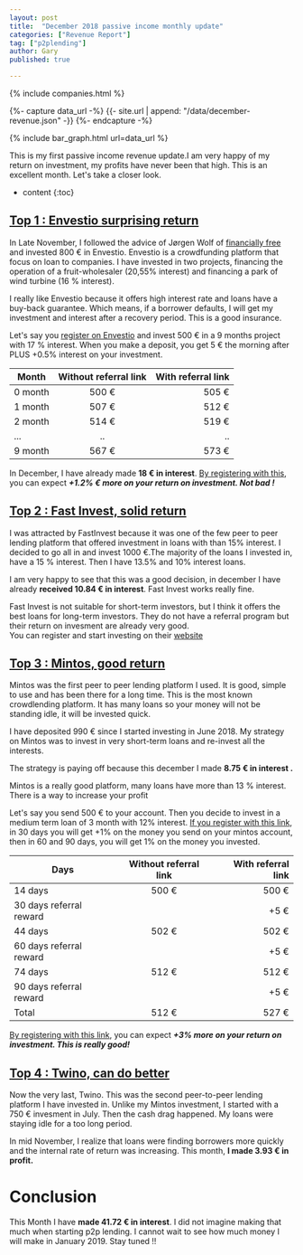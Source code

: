 ```yaml
---
layout: post
title:  "December 2018 passive income monthly update"
categories: ["Revenue Report"]
tag: ["p2plending"]
author: Gary
published: true

---
```

{% include companies.html %}

{%- capture data_url -%}
  {{- site.url | append: "/data/december-revenue.json" -}}
{%- endcapture -%}

{% include bar_graph.html  url=data_url %}

This is my first passive income revenue update.I am very happy of my return on investment, my profits have never been that high. This is an excellent month. Let's take a closer look.  


* content
{:toc}








## [ Top 1 : Envestio surprising return]({{envestio.affiliate_link}})

In Late November, I followed the advice of Jørgen Wolf of [financially free](https://www.financiallyfree.com) and invested 800 € in Envestio.
Envestio is a crowdfunding platform that focus on loan to companies. I have invested in two projects, financing the operation of a fruit-wholesaler (20,55% interest) and financing a park of wind turbine (16 % interest).

I really like Envestio because it offers high interest rate and loans have a buy-back guarantee. Which means, if a borrower defaults, I will get my investment and interest after a recovery period. This is a good insurance.

Let's say you [register on Envestio]({{envestio.affiliate_link}}) and invest 500 € in a 9 months project with 17 % interest. When you make a deposit, you get 5 € the morning after PLUS +0.5% interest on your investment.


| Month| Without referral link | With referral link |
| ------ | :-----------: |----------:|
| 0 month   | 500 € | 505 € |
| 1 month   | 507 € | 512 € |
| 2 month   | 514 € | 519 € |
| ...   | .. |.. |
| 9 month   | 567 € | 573 € |

In December, I have already made **18 € in interest**. [By registering with this]({{envestio.affiliate_link}}), you can expect ***+1.2% € more on your return on investment. Not bad !***

## [Top 2 : Fast Invest, solid return]({{fast_invest.affiliate_link}})

I was attracted by FastInvest because it was one of the few peer to peer lending platform that offered investment in loans with than 15% interest.
I decided to go all in and invest 1000 €.The majority of the loans I invested in, have a 15 % interest. Then I have 13.5% and 10% interest loans.

I am very happy to see that this was a good decision, in december I have already **received 10.84 € in interest**. Fast Invest works really fine.


Fast Invest is not suitable for short-term investors, but I think it offers the best loans for long-term investors. They do not have a referral program but their return on invesment are already very good.  
You can register and start investing on their [website]({{fast_invest.affiliate_link}})


## [Top 3 : Mintos, good return]({{mintos.affiliate_link}})

Mintos was the first peer to peer lending platform I used. It is good, simple to use and has been there for a long time. This is the most known crowdlending platform. It has many loans so your money will not be standing idle, it will be invested quick.

I have deposited 990 € since I started investing in June 2018. My strategy on Mintos was to invest in very short-term loans and re-invest all the interests.

The strategy is paying off because this december I made **8.75 € in interest .**

Mintos is a really good platform, many loans have more than 13 % interest. There is a way to increase your profit

Let's say you send 500 € to your account. Then you decide to invest in a medium term loan of 3 month with 12% interest. [If you register with this link]({{mintos.affiliate_link}}), in 30 days you will get +1% on the money you send on your mintos account, then in 60 and 90 days, you will get 1%
on the money you invested.


| Days| Without referral link | With referral link |
| ------ | :-----------: |----------:|
| 14 days   | 500 € | 500 € |
| 30 days referral reward   |  | +5 € |
| 44 days  | 502 € | 502 € |
| 60 days referral reward   |  | +5 € |
| 74 days   | 512 € | 512 € |
| 90 days referral reward   |  | +5 € |
| Total   | 512 € | 527 € |

[By registering with this link]({{mintos.affiliate_link}}), you can expect ***+3% more on your return on investment. This is really good!***

## [Top 4 : Twino, can do better]({{twino.affiliate_link}})

Now the very last, Twino. This was the second peer-to-peer lending platform I have invested in. Unlike my Mintos investment, I started with a 750 € invesment in July. Then the cash drag happened. My loans were staying idle for a too long period.

In mid November, I realize that loans were finding borrowers more quickly and the internal rate of return was increasing. This month, **I made 3.93 € in profit.**

# Conclusion

This Month I have **made 41.72 € in interest**. I did not imagine making that much when starting p2p lending. I cannot wait to see how much money I will make in January 2019. Stay tuned !!

